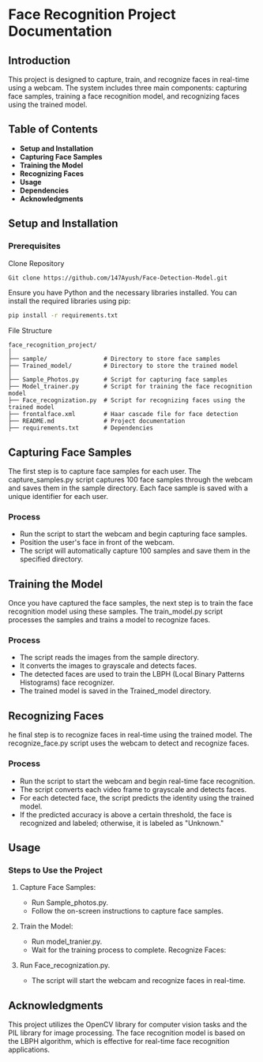 # Face Recognition Project Documentation

## Introduction

This project is designed to capture, train, and recognize faces in real-time using a webcam. The system includes three main components: capturing face samples, training a face recognition model, and recognizing faces using the trained model.

## Table of Contents

- **Setup and Installation**
- **Capturing Face Samples**
- **Training the Model**
- **Recognizing Faces**
- **Usage**
- **Dependencies**
- **Acknowledgments**

## Setup and Installation

### Prerequisites

Clone Repository

```bash
Git clone https://github.com/147Ayush/Face-Detection-Model.git
```

Ensure you have Python and the necessary libraries installed. You can install the required libraries using pip:
```bash
pip install -r requirements.txt
```

File Structure
```
face_recognition_project/
│
├── sample/                # Directory to store face samples
├── Trained_model/         # Directory to store the trained model
│
├── Sample_Photos.py       # Script for capturing face samples
├── Model_trainer.py       # Script for training the face recognition model
├── Face_recognization.py  # Script for recognizing faces using the trained model
├── frontalface.xml        # Haar cascade file for face detection
├── README.md              # Project documentation
├── requirements.txt       # Dependencies
```
## Capturing Face Samples

The first step is to capture face samples for each user. The capture_samples.py script captures 100 face samples through the webcam and saves them in the sample directory. Each face sample is saved with a unique identifier for each user.

### Process

- Run the script to start the webcam and begin capturing face samples.
- Position the user's face in front of the webcam.
- The script will automatically capture 100 samples and save them in the specified directory.

## Training the Model 

Once you have captured the face samples, the next step is to train the face recognition model using these samples. The train_model.py script processes the samples and trains a model to recognize faces.

### Process

- The script reads the images from the sample directory.
- It converts the images to grayscale and detects faces.
- The detected faces are used to train the LBPH (Local Binary Patterns Histograms) face recognizer.
- The trained model is saved in the Trained_model directory.

## Recognizing Faces

he final step is to recognize faces in real-time using the trained model. The recognize_face.py script uses the webcam to detect and recognize faces.

### Process

- Run the script to start the webcam and begin real-time face recognition.
- The script converts each video frame to grayscale and detects faces.
- For each detected face, the script predicts the identity using the trained model.
- If the predicted accuracy is above a certain threshold, the face is recognized and labeled; otherwise, it is labeled as "Unknown."

## Usage

### Steps to Use the Project

1. Capture Face Samples:

   - Run Sample_photos.py.
   - Follow the on-screen instructions to capture face samples.

2. Train the Model:

   - Run model_tranier.py.
   - Wait for the training process to complete.
      Recognize Faces:

3. Run Face_recognization.py.

   - The script will start the webcam and recognize faces in real-time.
 
## Acknowledgments
This project utilizes the OpenCV library for computer vision tasks and the PIL library for image processing. The face recognition model is based on the LBPH algorithm, which is effective for real-time face recognition applications.